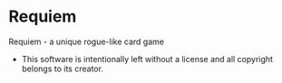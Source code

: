 # Requiem
Requiem - a unique rogue-like card game
- This software is intentionally left without a license and all copyright belongs to its creator.
